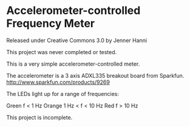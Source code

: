 # Accelerometer-controlled Frequency Meter

Released under Creative Commons 3.0 by Jenner Hanni

This project was never completed or tested.

This is a very simple accelerometer-controlled meter. 

The accelerometer is a 3 axis ADXL335 breakout board from Sparkfun.
http://www.sparkfun.com/products/9269

The LEDs light up for a range of frequencies:

Green 	f < 1 Hz
Orange  1 Hz < f < 10 Hz
Red 	f > 10 Hz

This project is incomplete.
